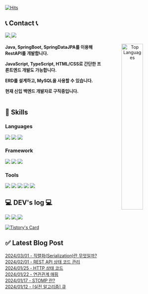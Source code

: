 
[![Hits](https://hits.seeyoufarm.com/api/count/incr/badge.svg?url=https%3A%2F%2Fgithub.com%2Fehgur062300&count_bg=%23575554&title_bg=%23000000&icon=github.svg&icon_color=%23FFFFFF&title=Github&edge_flat=false)](https://hits.seeyoufarm.com)

## 📞 Contact 📞
<div>
  <a href="mailto:ehgur062300@gmail.com" target="_blank">
    <img src="https://img.shields.io/badge/ehgur062300@gmail.com-EA4335?style=flat-square&logo=Gmail&logoColor=black"/>
  </a>
  <a href="https://open.kakao.com/o/sRzRHFZf" target="_blank">
    <img src="https://img.shields.io/badge/KakaoTalk-FFCD00?style=flat-square&logo=KakaoTalk&logoColor=black"/>
  </a>
</div>
<br>
<div align="center">
  <img src="https://github-readme-stats.vercel.app/api/top-langs/?username=ehgur062300&hide=css&exclude_repo=ehgur062300.github.io&layout=compact&theme=tokyonight" alt="Top Languages" width="37%" align="right">
  <div align="left">
    <b>
      Java, SpringBoot, SpringDataJPA를 이용해 RestAPI를 개발합니다.
      <p></p>
      JavaScript, TypeScript, HTML/CSS로 간단한 프론트엔드 개발도 가능합니다.
      <p></p>
      ERD를 설계하고, MySQL을 사용할 수 있습니다.
      <p></p>
      현재 신입 백엔드 개발자로 구직중입니다.
    </b>
  </div>
<br>
</div>

## 🦾 Skills
### Languages
<div>
  <img src="https://img.shields.io/badge/Java-007396?style=flat-square&logo=java&logoColor=white">
  <img src="https://img.shields.io/badge/C++-00599C?style=flat-square&logo=cplusplus&logoColor=white">
  <img src="https://img.shields.io/badge/Python-3776AB?style=flat-square&logo=Python&logoColor=white">
</div>

### Framework
<div>
  <img src="https://img.shields.io/badge/Spring-6DB33F?style=flat-square&logo=spring&logoColor=white">
  <img src="https://img.shields.io/badge/Spring Boot-6DB33F?style=flat-square&logo=spring-boot&logoColor=white">
  <img src="https://img.shields.io/badge/Bootstrap-7952B3?style=flat-square&logo=bootstrap&logoColor=white">
</div>

### Tools
<div>
  <img src="https://img.shields.io/badge/oracle-F80000?style=flat-square&logo=oracle&logoColor=white">
  <img src="https://img.shields.io/badge/Amazon AWS-232F3E?style=flat-square&logo=amazon aws&logoColor=white">
  <img src="https://img.shields.io/badge/IntelliJ IDEA-000000?style=flat-square&logo=intellij-idea&logoColor=white">
  <img src="https://img.shields.io/badge/Git-F05032?style=flat-square&logo=git&logoColor=white">
  <img src="https://img.shields.io/badge/GitHub-181717?style=flat-square&logo=github&logoColor=white">
</div>

## 💻 DEV's log 💻
<a href="#"><img src="https://img.shields.io/badge/Portfolio-FFC0CB?style=flat-square"></a>
<a href="https://velog.io/@ehgur062300/posts" target="_blank">
  <img src="https://img.shields.io/badge/Velog-20C997?style=flat-square&logo=Velog&logoColor=white"/>
</a>
<a href="https://backend-repository.tistory.com/" target="_blank">
  <img src="https://img.shields.io/badge/Tistory-f54?style=flat-square&logo=Tistory&logoColor=white"/>
</a>

[![Tistory's Card](https://github-readme-tistory-card.vercel.app/api?name=backend-repository)](https://backend-repository.tistory.com/)


## ✅ Latest Blog Post

[2024/03/01 - 직렬화(Serialization)란 무엇일까?](https://backend-repository.tistory.com/28) <br/>
[2024/02/01 - REST API 상태 코드 관리](https://backend-repository.tistory.com/27) <br/>
[2024/01/25 - HTTP 상태 코드](https://backend-repository.tistory.com/26) <br/>
[2024/01/22 - 연관관계 매핑](https://backend-repository.tistory.com/25) <br/>
[2024/01/17 - STOMP 란?](https://backend-repository.tistory.com/24) <br/>
[2024/01/12 - [실전 알고리즘] 큐](https://backend-repository.tistory.com/23) <br/>

